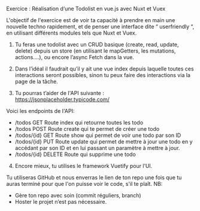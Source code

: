 Exercice : Réalisation d‘une Todolist en
vue.js avec Nuxt et Vuex

L'objectif de l'exercice est de voir ta capacité à prendre en main une nouvelle techno
rapidement, et de penser une interface dite “ userfriendly “, en utilisant différents modules
tels que Nuxt et Vuex.

1) Tu feras une todolist avec un CRUD basique (create, read, update, delete) depuis un
store (en utilisant le mapGetters, les mutations, actions....), ou encore l’async Fetch
dans la vue.

2) Dans l’idéal il faudrait qu’il y ait une vue index depuis laquelle toutes ces interactions
seront possibles, sinon tu peux faire des interactions via la page de la tâche.

3) Tu pourras t’aider de I'API suivante : https://jsonplaceholder.typicode.com/

Voici les endpoints de I'API:
- /todos GET
Route index qui retourne toutes les todo
- /todos POST
Route create qui te permet de créer une todo
- /todos/{id} GET
Route show qui permet de voir une todo par son ID
- /todos/{id} PUT
Route update qui permet de mettre à jour une todo en y accédant par son ID et en lui
passant un paramètre à mettre à jour.
- /todos/{id} DELETE
Route qui supprime une todo
4) Encore mieux, tu utilises le framework Vuetify pour l’UI.

Tu utiliseras GitHub et nous enverras le lien de ton repo une fois que tu auras
terminé pour que I'on puisse voir le code, s'il te plaît.
NB:
- Gère ton repo avec soin (commit réguliers, branch)
- Hoster le projet n’est pas nécessaire.